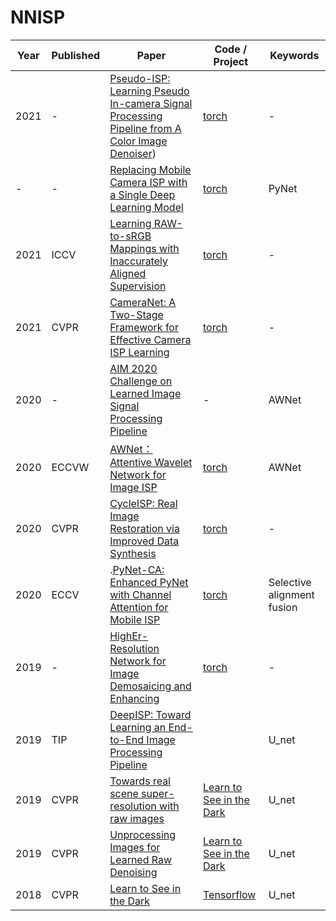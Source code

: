 # NNISP



| Year | Published | Paper                                                                 | Code / Project       | Keywords              |
|------|-----------|----------------------------------------------------------------------|----------------------|-----------------------|
| 2021 | -      | [Pseudo-ISP: Learning Pseudo In-camera Signal Processing Pipeline from A Color Image Denoiser](https://arxiv.org/pdf/2103.10234v1.pdf))   | [torch](https://github.com/happycaoyue/Pseudo-ISP)                    | -      |
|-  |    -   | [Replacing Mobile Camera ISP with a Single Deep Learning Model](https://arxiv.org/pdf/2002.05509.pdf)      | [torch](https://github.com/aiff22/PyNET-PyTorch)              | PyNet       |
| 2021 | ICCV     | [Learning RAW-to-sRGB Mappings with Inaccurately Aligned Supervision](https://arxiv.org/pdf/2108.08119v1)       | [torch](https://github.com/cszhilu1998/RAW-to-sRGB)          | -    |
| 2021 | CVPR      | [CameraNet: A Two-Stage Framework for Effective Camera ISP Learning](https://arxiv.org/pdf/1908.01481)|[torch](https://github.com/swz30/CycleISP)                    | -     |
| 2020 | -      | [AIM 2020 Challenge on Learned Image Signal Processing Pipeline](https://arxiv.org/pdf/2011.04994.pdf) | -                    | AWNet |
| 2020 | ECCVW      | [AWNet：Attentive Wavelet Network for Image ISP](https://arxiv.org/pdf/2008.09228.pdf) | [torch](https://github.com/Charlie0215/AWNet-Attentive-Wavelet-Network-for-Image-ISP) | AWNet       |
| 2020 | CVPR      | [CycleISP: Real Image Restoration via Improved Data Synthesis](https://arxiv.org/pdf/2003.07761.pdf)         | [torch](https://github.com/swz30/CycleISP)                    | -     |
| 2020 | ECCV      | .[PyNet-CA: Enhanced PyNet with Channel Attention for Mobile ISP](https://link.springer.com/chapter/10.1007/978-3-030-67070-2_12) | [torch](https://github.com/egyptdj/skyb-aim2020-public)                | Selective alignment fusion |
| 2019 | -      | [HighEr-Resolution Network for Image Demosaicing and Enhancing](https://arxiv.org/pdf/1911.08098.pdf) |  [torch](https://github.com/MKFMIKU/RAW2RGBNet)      | -        |
| 2019 | TIP      | [DeepISP: Toward Learning an End-to-End Image Processing Pipeline](https://arxiv.org/pdf/1801.06724v2) |         | U_net        |
| 2019 | CVPR      | [Towards real scene super-resolution with raw images](https://arxiv.org/pdf/1805.01934.pdf) |  [Learn to See in the Dark]([https://arxiv.org/pdf/1805.01934.pdf](https://github.com/cchen156/Learning-to-See-in-the-Dark))        | U_net        |
| 2019 | CVPR      | [Unprocessing Images for Learned Raw Denoising](https://arxiv.org/pdf/1805.01934.pdf) |  [Learn to See in the Dark]([https://arxiv.org/pdf/1805.01934.pdf](https://github.com/cchen156/Learning-to-See-in-the-Dark))        | U_net        |
| 2018 | CVPR      | [Learn to See in the Dark](https://arxiv.org/pdf/1805.01934.pdf) |  [Tensorflow](https://github.com/cchen156/Learning-to-See-in-the-Dark)        | U_net        |

